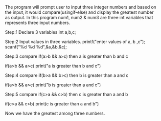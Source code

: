 The program will prompt user to input three integer numbers and based on the input, it would compare(usingif-else) and display the greatest number as output.
In this program num1, num2 & num3 are three int variables that represents three input numbers.
                            

Step:1 Declare 3 variables
int a,b,c; 

Step:2 Input values in three variables. 
printf("enter values of a, b ,c"); 
    scanf("%d %d %d",&a,&b,&c);  

Step:3 compare if(a>b && a>c) then a is greater than b and c
 
if(a>b && a>c) 
   print("a is greater than b and c") 

Step:4 compare if(b>a && b>c) then b is greater than a and c
 
if(a>b && a>c) 
   print("b is greater than a and c") 
   
Step:5 compare if(c>a && c>b) then c is greater than a and b
 
if(c>a && c>b) 
   print(c is greater than a and b") 

Now we have the greatest among three numbers.
